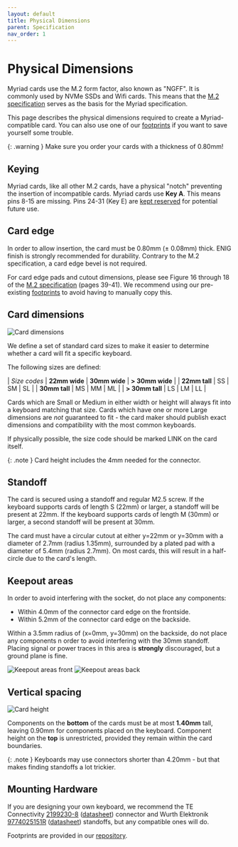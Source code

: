```yaml
---
layout: default
title: Physical Dimensions
parent: Specification
nav_order: 1
---
```

# Physical Dimensions

Myriad cards use the M.2 form factor, also known as "NGFF". It is commonly used by NVMe SSDs and Wifi cards. This means that the [M.2 specification](/assets/pdf/m2_spec.pdf) serves as the basis for the Myriad specification.

This page describes the physical dimensions required to create a Myriad-compatible card. You can also use one of our [footprints](/design.html#resources) if you want to save yourself some trouble.

{: .warning }
Make sure you order your cards with a thickness of 0.80mm!

## Keying
Myriad cards, like all other M.2 cards, have a physical "notch" preventing the insertion of incompatible cards. Myriad cards use **Key A**. This means pins 8-15 are missing. Pins 24-31 (Key E) are [kept reserved](electrical.html#reserved-pins) for potential future use.

## Card edge
In order to allow insertion, the card must be 0.80mm (± 0.08mm) thick. ENIG finish is strongly recommended for durability. Contrary to the M.2 specification, a card edge bevel is not required.

For card edge pads and cutout dimensions, please see Figure 16 through 18 of the [M.2 specification](/assets/pdf/m2_spec.pdf) (pages 39-41). We recommend using our pre-existing [footprints](/design.html#resources) to avoid having to manually copy this.

## Card dimensions
![Card dimensions](/assets/images/card_dimensions.png)

We define a set of standard card sizes to make it easier to determine whether a card will fit a specific keyboard.

The following sizes are defined:

| *Size codes* | **22mm wide** | **30mm wide** | **> 30mm wide** |
| **22mm tall** | SS | SM | SL |
| **30mm tall** | MS | MM | ML |
| **> 30mm tall** | LS | LM | LL |

Cards which are Small or Medium in either width or height will always fit into a keyboard matching that size. Cards which have one or more Large dimensions are *not* guaranteed to fit - the card maker should publish exact dimensions and compatibility with the most common keyboards.

If physically possible, the size code should be marked LINK on the card itself.

{: .note }
Card height includes the 4mm needed for the connector.

## Standoff
The card is secured using a standoff and regular M2.5 screw. If the keyboard supports cards of length S (22mm) or larger, a standoff will be present at 22mm. If the keyboard supports cards of length M (30mm) or larger, a second standoff will be present at 30mm.

The card must have a circular cutout at either y=22mm or y=30mm with a diameter of 2.7mm (radius 1.35mm), surrounded by a plated pad with a diameter of 5.4mm (radius 2.7mm). On most cards, this will result in a half-circle due to the card's length.

## Keepout areas
In order to avoid interfering with the socket, do not place any components:
- Within 4.0mm of the connector card edge on the frontside.
- Within 5.2mm of the connector card edge on the backside.

Within a 3.5mm radius of (x=0mm, y=30mm) on the backside, do not place any components n order to avoid interfering with the 30mm standoff. Placing signal or power traces in this area is **strongly** discouraged, but a ground plane is fine.

![Keepout areas front](/assets/images/keepout_top.png)
![Keepout areas back](/assets/images/keepout_bottom.png)

## Vertical spacing
![Card height](/assets/images/card_height.png)

Components on the **bottom** of the cards must be at most **1.40mm** tall, leaving 0.90mm for components placed on the keyboard. Component height on the **top** is unrestricted, provided they remain within the card boundaries.

{: .note }
Keyboards may use connectors shorter than 4.20mm - but that makes finding standoffs a lot trickier.

## Mounting Hardware
If you are designing your own keyboard, we recommend the TE Connectivity [2199230-8](https://octopart.com/2199230-8-te+connectivity-46436158) ([datasheet](/assets/pdf/socket_datasheet.pdf)) connector  and Wurth Elektronik [9774025151R](https://octopart.com/9774025151r-wurth+elektronik-59774856) ([datasheet](/assets/pdf/standoff_datasheet.pdf)) standoffs, but any compatible ones will do.

Footprints are provided in our [repository](/design.html#resources).
